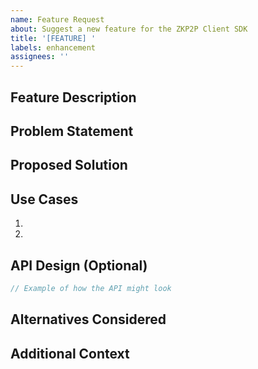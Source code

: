 ```yaml
---
name: Feature Request
about: Suggest a new feature for the ZKP2P Client SDK
title: '[FEATURE] '
labels: enhancement
assignees: ''
---
```


## Feature Description
<!-- Clear description of the feature you'd like to see -->

## Problem Statement
<!-- What problem does this feature solve? -->

## Proposed Solution
<!-- How should this feature work? -->

## Use Cases
<!-- Specific examples of how this feature would be used -->
1. 
2. 

## API Design (Optional)
```typescript
// Example of how the API might look
```

## Alternatives Considered
<!-- Other approaches you've considered -->

## Additional Context
<!-- Any other relevant information, mockups, or examples -->